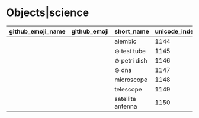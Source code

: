 # Objects|science

|github_emoji_name|github_emoji|short_name|unicode_index|
|---|---|---|---|
|||alembic|1144|
|||⊛ test tube|1145|
|||⊛ petri dish|1146|
|||⊛ dna|1147|
|||microscope|1148|
|||telescope|1149|
|||satellite antenna|1150|
